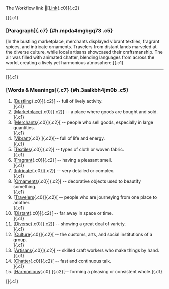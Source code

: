 The Workflow link
👏[[Link](https://www.google.com/url?q=http://www.google.com&sa=D&source=editors&ust=1756547031841471&usg=AOvVaw0QOLj6Y2C8M4EdbZRdhZGZ){.c0}]{.c2}

[]{.c1}

### [Paragraph]{.c7} {#h.mpda4mgbgq73 .c5}

[In the bustling marketplace, merchants displayed vibrant textiles,
fragrant spices, and intricate ornaments. Travelers from distant lands
marveled at the diverse culture, while local artisans showcased their
craftsmanship. The air was filled with animated chatter, blending
languages from across the world, creating a lively yet harmonious
atmosphere.]{.c1}

------------------------------------------------------------------------

[]{.c1}

### [Words & Meanings]{.c7} {#h.3aalkbh4jm0b .c5}

1.  [[Bustling](https://www.google.com/url?q=http://www.google.com&sa=D&source=editors&ust=1756547031842827&usg=AOvVaw3pepRQg6BEMX-Ujfa3rPBK){.c0}]{.c2}[ --
    full of lively activity.\
    ]{.c1}
2.  [[Marketplace](https://www.google.com/url?q=http://www.google.com&sa=D&source=editors&ust=1756547031843117&usg=AOvVaw2gC0QDXK_5bmIkRmaoTV5f){.c0}]{.c2}[ --
    a place where goods are bought and sold.\
    ]{.c1}
3.  [[Merchants](https://www.google.com/url?q=http://www.google.com&sa=D&source=editors&ust=1756547031843405&usg=AOvVaw0xixyeYhm4zZ-ct-KoQO39){.c0}]{.c2}[ --
    people who sell goods, especially in large quantities.\
    ]{.c1}
4.  [[Vibrant](https://www.google.com/url?q=http://www.google.com&sa=D&source=editors&ust=1756547031843704&usg=AOvVaw33DU8WnyX6TPyrvFhVPQvJ){.c0}
    ]{.c2}[-- full of life and energy.\
    ]{.c1}
5.  [[Textiles](https://www.google.com/url?q=http://www.google.com&sa=D&source=editors&ust=1756547031843914&usg=AOvVaw3Q5_krJkRRjKwPNqFRa_U3){.c0}]{.c2}[ --
    types of cloth or woven fabric.\
    ]{.c1}
6.  [[Fragrant](https://www.google.com/url?q=http://www.google.com&sa=D&source=editors&ust=1756547031844133&usg=AOvVaw3S0K3qEIIkZDISyABbbEe_){.c0}]{.c2}[ --
    having a pleasant smell.\
    ]{.c1}
7.  [[Intricate](https://www.google.com/url?q=http://www.google.com&sa=D&source=editors&ust=1756547031844343&usg=AOvVaw3ChkCJu-IAeDOz4p5TdcK9){.c0}]{.c2}[ --
    very detailed or complex.\
    ]{.c1}
8.  [[Ornaments](https://www.google.com/url?q=http://www.google.com&sa=D&source=editors&ust=1756547031844522&usg=AOvVaw1qWv4fR72yMzuVvIjObIGm){.c0}]{.c2}[ --
    decorative objects used to beautify something.\
    ]{.c1}
9.  [[Travelers](https://www.google.com/url?q=http://www.google.com&sa=D&source=editors&ust=1756547031844727&usg=AOvVaw3MNT9-v4FINUtebLq8URk_){.c0}]{.c2}[ --
    people who are journeying from one place to another.\
    ]{.c1}
10. [[Distant](https://www.google.com/url?q=http://www.google.com&sa=D&source=editors&ust=1756547031844946&usg=AOvVaw3QGuqYWclhZRL7It-iYBcj){.c0}]{.c2}[ --
    far away in space or time.\
    ]{.c1}
11. [[Diverse](https://www.google.com/url?q=http://www.google.com&sa=D&source=editors&ust=1756547031845124&usg=AOvVaw0_ZQNcxc98VBybDdrdfp82){.c0}]{.c2}[ --
    showing a great deal of variety.\
    ]{.c1}
12. [[Culture](https://www.google.com/url?q=http://www.google.com&sa=D&source=editors&ust=1756547031848925&usg=AOvVaw1ucVlNRG7zYLfQypCOXhcM){.c0}]{.c2}[ --
    the customs, arts, and social institutions of a group.\
    ]{.c1}
13. [[Artisans](https://www.google.com/url?q=http://www.google.com&sa=D&source=editors&ust=1756547031849188&usg=AOvVaw01IY-nP-AiQNDJMPL-WHAg){.c0}]{.c2}[ --
    skilled craft workers who make things by hand.\
    ]{.c1}
14. [[Chatter](https://www.google.com/url?q=http://www.google.com&sa=D&source=editors&ust=1756547031849422&usg=AOvVaw2LOfxHy2W9ZGZDJWVV1DwC){.c0}]{.c2}[ --
    fast and continuous talk.\
    ]{.c1}
15. [[Harmonious](https://www.google.com/url?q=http://www.google.com&sa=D&source=editors&ust=1756547031849617&usg=AOvVaw06EpzN8TlUTMg9QwL92Kj4){.c0}
    ]{.c2}[-- forming a pleasing or consistent whole.]{.c1}

[]{.c1}
